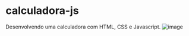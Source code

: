 # calculadora-js
Desenvolvendo uma calculadora com HTML, CSS e Javascript.
![image](https://user-images.githubusercontent.com/103389971/162643178-a98fd135-0de6-4065-a9d4-b2bd62b97394.png)
